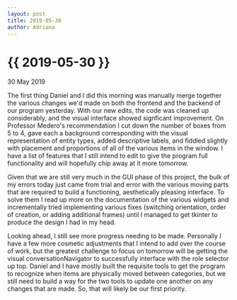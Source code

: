 ```yaml
---
layout: post
title: 2019-05-30
author: Adriana
---
```


{{ 2019-05-30 }}
================

<p class="meta">30 May 2019</p>

The first thing Daniel and I did this morning was manually merge together the various changes we'd made on both the frontend and the backend of our program yesterday. With our new edits, the code was cleaned up considerably, and the visual interface showed signficant improvement. On Professor Medero's recommendation I cut down the number of boxes from 5 to 4, gave each a background corresponding with the visual representation of entity types, added descriptive labels, and fiddled slightly with placement and proportions of all of the various items in the window. I have a list of features that I still intend to edit to give the program full functionality and will hopefully chip away at it more tomorrow.

Given that we are still very much in the GUI phase of this project, the bulk of my errors today just came from trial and error with the various moving parts that are required to build a functioning, aesthetically pleasing interface. To solve them I read up more on the documentation of the various widgets and incrementally tried implementing various fixes (switching orientation, order of creation, or adding additional frames) until I managed to get tkinter to produce the design I had in my head. 

Looking ahead, I still see more progress needing to be made. Personally I have a few more cosmetic adjustments that I intend to add over the course of work, but the greatest challenge to focus on tomorrow will be getting the visual conversationNavigator to successfully interface with the role selector up top. Daniel and I have mostly built the requisite tools to get the program to recognize when items are physically moved between categories, but we still need to build a way for the two tools to update one another on any changes that are made. So, that will likely be our first priority.
